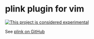 # plink plugin for vim

[![This project is considered experimental](https://img.shields.io/badge/status-experimental-critical.svg)](https://benknoble.github.io/status/experimental/)

See [plink on GitHub](https://github.com/benknoble/plink)
